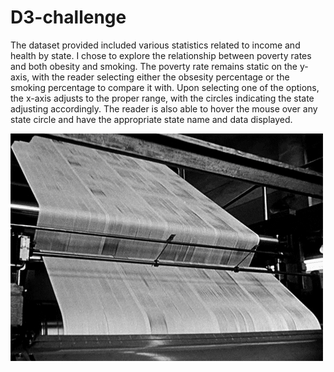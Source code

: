 # D3-challenge

The dataset provided included various statistics related to income and health by state.  I chose to explore the relationship between poverty rates and both obesity and smoking.  The poverty rate remains static on the y-axis, with the reader selecting either the obsesity percentage or the smoking percentage to compare it with.  Upon selecting one of the options, the x-axis adjusts to the proper range, with the circles indicating the state adjusting accordingly.  The reader is also able to hover the mouse over any state circle and have the appropriate state name and data displayed.


![Image](https://github.com/carlymckelvy/D3-challenge/blob/main/Images/giphy.gif)


